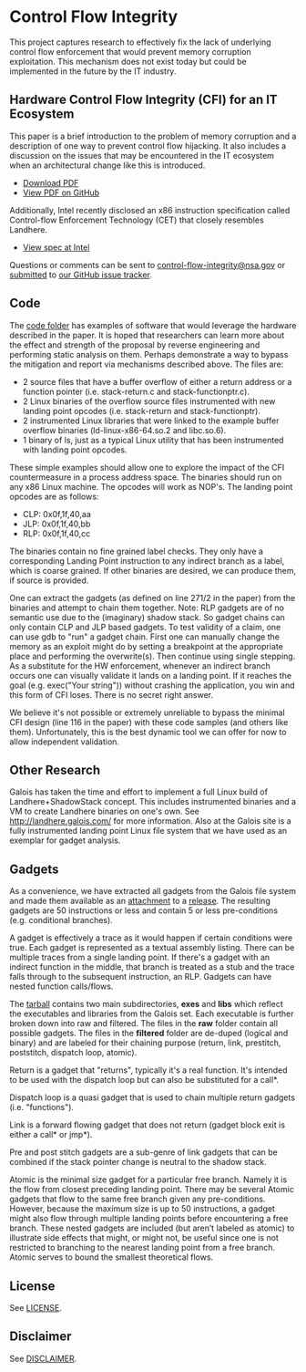 # Control Flow Integrity

This project captures research to effectively fix the lack of underlying control flow enforcement that would prevent memory corruption exploitation. This mechanism does not exist today but could be implemented in the future by the IT industry. 

## Hardware Control Flow Integrity (CFI) for an IT Ecosystem
This paper is a brief introduction to the problem of memory corruption and a description of one way to prevent control flow hijacking. It also includes a discussion on the issues that may be encountered in the IT ecosystem when an architectural change like this is introduced.

* [Download PDF](https://github.com/iadgov/Control-Flow-Integrity/raw/master/paper/Hardware%20Control%20Flow%20Integrity%20for%20an%20IT%20Ecosystem.pdf)
* [View PDF on GitHub](https://github.com/iadgov/Control-Flow-Integrity/blob/master/paper/Hardware%20Control%20Flow%20Integrity%20for%20an%20IT%20Ecosystem.pdf)

Additionally, Intel recently disclosed an x86 instruction specification called Control-flow Enforcement Technology (CET) that closely resembles Landhere. 

* [View spec at Intel](https://software.intel.com/en-us/isa-extensions/cet-preview)

Questions or comments can be sent to control-flow-integrity@nsa.gov or [submitted](https://github.com/iadgov/Control-Flow-Integrity/issues/new) to [our GitHub issue tracker](https://github.com/iadgov/Control-Flow-Integrity/issues).

## Code 

The [code folder](https://github.com/iadgov/Control-Flow-Integrity/tree/master/code) has examples of software that would leverage the hardware described in the paper. It is hoped that researchers can learn more about the effect and strength of the proposal by reverse engineering and performing static analysis on them. Perhaps demonstrate a way to bypass the mitigation and report via mechanisms described above. The files are:

* 2 source files that have a buffer overflow of either a return address or a function pointer (i.e. stack-return.c and stack-functionptr.c).
* 2 Linux binaries of the overflow source files instrumented with new landing point opcodes (i.e. stack-return and stack-functionptr).
* 2 instrumented Linux libraries that were linked to the example buffer overflow binaries (ld-linux-x86-64.so.2 and libc.so.6).
* 1 binary of ls, just as a typical Linux utility that has been instrumented with landing point opcodes.

These simple examples should allow one to explore the impact of the CFI countermeasure in a process address space. The binaries should run on any x86 Linux machine. The opcodes will work as NOP's. The landing point opcodes are as follows:

* CLP: 0x0f,1f,40,aa
* JLP: 0x0f,1f,40,bb
* RLP: 0x0f,1f,40,cc

The binaries contain no fine grained label checks. They only have a corresponding Landing Point instruction to any indirect branch as a label, which is coarse grained. If other binaries are desired, we can produce them, if source is provided.

One can extract the gadgets (as defined on line 271/2 in the paper) from the binaries and attempt to chain them together. Note: RLP gadgets are of no semantic use due to the (imaginary) shadow stack. So gadget chains can only contain CLP and JLP based gadgets. To test validity of a claim, one can use gdb to "run" a gadget chain. First one can manually change the memory as an exploit might do by setting a breakpoint at the appropriate place and performing the overwrite(s). Then continue using single stepping. As a substitute for the HW enforcement, whenever an indirect branch occurs one can visually validate it lands on a landing point. If it reaches the goal (e.g. exec("Your string")) without crashing the application, you win and this form of CFI loses. There is no secret right answer. 

We believe it's not possible or extremely unreliable to bypass the minimal CFI design (line 116 in the paper) with these code samples (and others like them). Unfortunately, this is the best dynamic tool we can offer for now to allow independent validation.

## Other Research

Galois has taken the time and effort to implement a full Linux build of Landhere+ShadowStack concept. This includes instrumented binaries and a VM to create Landhere binaries on one's own. See http://landhere.galois.com/ for more information. Also at the Galois site is a fully instrumented landing point Linux file system that we have used as an exemplar for gadget analysis.

## Gadgets
 As a convenience, we have extracted all gadgets from the Galois file system and made them available as an [attachment](https://github.com/iadgov/Control-Flow-Integrity/releases/download/v1.0.0/lp-gadgets.tar.gz) to a [release](https://github.com/iadgov/Control-Flow-Integrity/releases/latest). The resulting gadgets are 50 instructions or less and contain 5 or less pre-conditions (e.g. conditional branches). 
 
 A gadget is effectively a trace as it would happen if certain conditions were true. Each gadget is represented as a textual assembly listing. There can be multiple traces from a single landing point. If there's a gadget with an indirect function in the middle, that branch is treated as a stub and the trace falls through to the subsequent instruction, an RLP. Gadgets can have nested function calls/flows.

The [tarball](https://github.com/iadgov/Control-Flow-Integrity/releases/download/v1.0.0/lp-gadgets.tar.gz) contains two main subdirectories, **exes** and **libs** which reflect the executables and libraries from the Galois set. Each executable is further broken down into raw and filtered. The files in the **raw** folder contain all possible gadgets. The files in the **filtered** folder are de-duped (logical and binary) and are labeled for their chaining purpose (return, link, prestitch, poststitch, dispatch loop, atomic). 

Return is a gadget that "returns", typically it's a real function. It's intended to be used with the dispatch loop but can also be substituted for a call\*. 

Dispatch loop is a quasi gadget that is used to chain multiple return gadgets (i.e. "functions"). 

Link is a forward flowing gadget that does not return (gadget block exit is either a call\* or jmp\*). 

Pre and post stitch gadgets are a sub-genre of link gadgets that can be combined if the stack pointer change is neutral to the shadow stack.

Atomic is the minimal size gadget for a particular free branch. Namely it is the flow from closest preceding landing point. There may be several Atomic gadgets that flow to the same free branch given any pre-conditions. However, because the maximum size is up to 50 instructions, a gadget might also flow through multiple landing points before encountering a free branch. These nested gadgets are included (but aren’t labeled as atomic) to illustrate side effects that might, or might not, be useful since one is not restricted to branching to the nearest landing point from a free branch. Atomic serves to bound the smallest theoretical flows.

## License
See [LICENSE](LICENSE.md).

## Disclaimer 
See [DISCLAIMER](DISCLAIMER.md).

